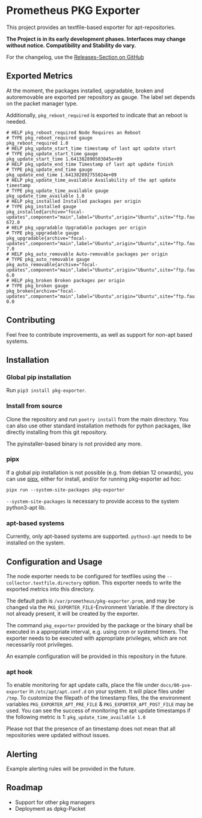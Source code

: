 # Prometheus PKG Exporter

This project provides an textfile-based exporter for apt-repositories. 

**The Project is in its early development phases. Interfaces may change without notice. Compatibility and Stability do vary.**

For the changelog, use the [Releases-Section on GitHub](https://github.com/margau/pkg-exporter/releases/)

## Exported Metrics

At the moment, the packages installed, upgradable, broken and autoremovable are exported per repository as gauge. The label set depends on the packet manager type.

Additionally, `pkg_reboot_required` is exported to indicate that an reboot is needed.

```
# HELP pkg_reboot_required Node Requires an Reboot
# TYPE pkg_reboot_required gauge
pkg_reboot_required 1.0
# HELP pkg_update_start_time timestamp of last apt update start
# TYPE pkg_update_start_time gauge
pkg_update_start_time 1.641382890503045e+09
# HELP pkg_update_end_time Timestamp of last apt update finish
# TYPE pkg_update_end_time gauge
pkg_update_end_time 1.641382892755024e+09
# HELP pkg_update_time_available Availability of the apt update timestamp
# TYPE pkg_update_time_available gauge
pkg_update_time_available 1.0
# HELP pkg_installed Installed packages per origin
# TYPE pkg_installed gauge
pkg_installed{archive="focal-updates",component="main",label="Ubuntu",origin="Ubuntu",site="ftp.fau.de",trusted="True"} 672.0
# HELP pkg_upgradable Upgradable packages per origin
# TYPE pkg_upgradable gauge
pkg_upgradable{archive="focal-updates",component="main",label="Ubuntu",origin="Ubuntu",site="ftp.fau.de",trusted="True"} 7.0
# HELP pkg_auto_removable Auto-removable packages per origin
# TYPE pkg_auto_removable gauge
pkg_auto_removable{archive="focal-updates",component="main",label="Ubuntu",origin="Ubuntu",site="ftp.fau.de",trusted="True"} 6.0
# HELP pkg_broken Broken packages per origin
# TYPE pkg_broken gauge
pkg_broken{archive="focal-updates",component="main",label="Ubuntu",origin="Ubuntu",site="ftp.fau.de",trusted="True"} 0.0

```

## Contributing

Feel free to contribute improvements, as well as support for non-apt based systems.

## Installation

### Global pip installation
Run `pip3 install pkg-exporter`.

### Install from source
Clone the repository and run `poetry install` from the main directory.
You can also use other standard installation methods for python packages, like directly installing from this git repository.

The pyinstaller-based binary is not provided any more.

### pipx
If a global pip installation is not possible (e.g. from debian 12 onwards), you can use [pipx](https://pypa.github.io/pipx), either for install, and/or for running pkg-exporter ad hoc:
```
pipx run --system-site-packages pkg-exporter
```

`--system-site-packages` is necessary to provide access to the system python3-apt lib.

### apt-based systems

Currently, only apt-based systems are supported. `python3-apt` needs to be installed on the system.

## Configuration and Usage

The node exporter needs to be configured for textfiles using the `--collector.textfile.directory` option. This exporter needs to write the exported metrics into this directory. 

The default path is `/var/prometheus/pkg-exporter.prom`, and may be changed via the `PKG_EXPORTER_FILE`-Environment Variable.
If the directory is not already present, it will be created by the exporter.

The command `pkg_exporter` provided by the package or the binary shall be executed in a appropriate interval, e.g. using cron or systemd timers.
The exporter needs to be executed with appropriate privileges, which are not necessarily root privileges.

An example configuration will be provided in this repository in the future.

### apt hook
To enable monitoring for apt update calls, place the file under `docs/00-pve-exporter` in `/etc/apt/apt.conf.d` on your system.
It will place files under `/tmp`. To customize the filepath of the timestamp files, the the environment variables `PKG_EXPORTER_APT_PRE_FILE` & `PKG_EXPORTER_APT_POST_FILE` may be used.
You can see the success of monitoring the apt update timestamps if the following metric is 1: `pkg_update_time_available 1.0`

Please not that the presence of an timestamp does not mean that all repositories were updated without issues.

## Alerting

Example alerting rules will be provided in the future.

## Roadmap

- Support for other pkg managers
- Deployment as dpkg-Packet
